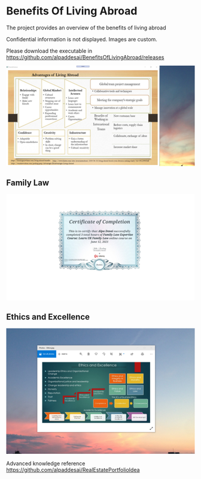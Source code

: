 # Benefits Of Living Abroad

The project provides an overview of the benefits of living abroad

Confidential information is not displayed. Images are custom.

Please download the executable in https://github.com/alpaddesai/BenefitsOfLivingAbroad/releases

![image](AdvantagesofLivingAbroad.png)

## Family Law
![image](FamilyLaw.jpg)

## Ethics and Excellence
![image](EthicsandExcellence.png)

Advanced knowledge reference https://github.com/alpaddesai/RealEstatePortfolioIdea
